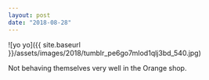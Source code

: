 ```yaml
---
layout: post
date: "2018-08-28"
---
```


![yo yo]({{ site.baseurl }}/assets/images/2018/tumblr_pe6go7mIod1qlj3bd_540.jpg)

Not behaving themselves very well in the Orange shop.
